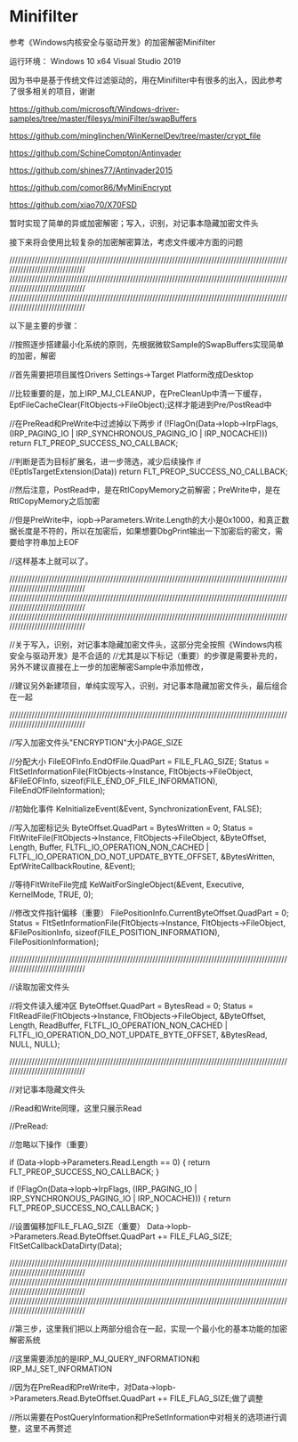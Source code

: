 # Minifilter
参考《Windows内核安全与驱动开发》的加密解密Minifilter

运行环境：
Windows 10 x64
Visual Studio 2019

因为书中是基于传统文件过滤驱动的，用在Minifilter中有很多的出入，因此参考了很多相关的项目，谢谢

https://github.com/microsoft/Windows-driver-samples/tree/master/filesys/miniFilter/swapBuffers

https://github.com/minglinchen/WinKernelDev/tree/master/crypt_file

https://github.com/SchineCompton/Antinvader

https://github.com/shines77/Antinvader2015

https://github.com/comor86/MyMiniEncrypt

https://github.com/xiao70/X70FSD

暂时实现了简单的异或加密解密；写入，识别，对记事本隐藏加密文件头

接下来将会使用比较复杂的加密解密算法，考虑文件缓冲方面的问题


//////////////////////////////////////////////////////////////////////////////////////////////////////////////////////////////
//////////////////////////////////////////////////////////////////////////////////////////////////////////////////////////////
//////////////////////////////////////////////////////////////////////////////////////////////////////////////////////////////

以下是主要的步骤：

//按照逐步搭建最小化系统的原则，先根据微软Sample的SwapBuffers实现简单的加密，解密

//首先需要把项目属性Drivers Settings->Target Platform改成Desktop

//比较重要的是，加上IRP_MJ_CLEANUP，在PreCleanUp中清一下缓存，EptFileCacheClear(FltObjects->FileObject);这样才能进到Pre/PostRead中

//在PreRead和PreWrite中过滤掉以下两步
if (!FlagOn(Data->Iopb->IrpFlags, (IRP_PAGING_IO | IRP_SYNCHRONOUS_PAGING_IO | IRP_NOCACHE)))
    return FLT_PREOP_SUCCESS_NO_CALLBACK;

//判断是否为目标扩展名，进一步筛选，减少后续操作
if (!EptIsTargetExtension(Data))
    return FLT_PREOP_SUCCESS_NO_CALLBACK;

//然后注意，PostRead中，是在RtlCopyMemory之前解密；PreWrite中，是在RtlCopyMemory之后加密

//但是PreWrite中，iopb->Parameters.Write.Length的大小是0x1000，和真正数据长度是不符的，所以在加密后，如果想要DbgPrint输出一下加密后的密文，需要给字符串加上EOF

//这样基本上就可以了。

//////////////////////////////////////////////////////////////////////////////////////////////////////////////////////////////
//////////////////////////////////////////////////////////////////////////////////////////////////////////////////////////////
//////////////////////////////////////////////////////////////////////////////////////////////////////////////////////////////

//关于写入，识别，对记事本隐藏加密文件头，这部分完全按照《Windows内核安全与驱动开发》是不合适的
//尤其是以下标记（重要）的步骤是需要补充的，另外不建议直接在上一步的加密解密Sample中添加修改，

//建议另外新建项目，单纯实现写入，识别，对记事本隐藏加密文件头，最后组合在一起

//////////////////////////////////////////////////////////////////////////////////////////////////////////////////////////////

//写入加密文件头"ENCRYPTION"大小PAGE_SIZE

//分配大小
FileEOFInfo.EndOfFile.QuadPart = FILE_FLAG_SIZE;
Status = FltSetInformationFile(FltObjects->Instance, FltObjects->FileObject, &FileEOFInfo, sizeof(FILE_END_OF_FILE_INFORMATION), FileEndOfFileInformation);

//初始化事件
KeInitializeEvent(&Event, SynchronizationEvent, FALSE);

//写入加密标记头
ByteOffset.QuadPart = BytesWritten = 0;
Status = FltWriteFile(FltObjects->Instance, FltObjects->FileObject, &ByteOffset, Length, Buffer,
	FLTFL_IO_OPERATION_NON_CACHED | FLTFL_IO_OPERATION_DO_NOT_UPDATE_BYTE_OFFSET, &BytesWritten, EptWriteCallbackRoutine, &Event);

//等待FltWriteFile完成
KeWaitForSingleObject(&Event, Executive, KernelMode, TRUE, 0);

//修改文件指针偏移（重要）
FilePositionInfo.CurrentByteOffset.QuadPart = 0;
Status = FltSetInformationFile(FltObjects->Instance, FltObjects->FileObject, &FilePositionInfo, sizeof(FILE_POSITION_INFORMATION), FilePositionInformation);

//////////////////////////////////////////////////////////////////////////////////////////////////////////////////////////////

//读取加密文件头

//将文件读入缓冲区
ByteOffset.QuadPart = BytesRead = 0;
Status = FltReadFile(FltObjects->Instance, FltObjects->FileObject, &ByteOffset, Length, ReadBuffer,
	FLTFL_IO_OPERATION_NON_CACHED | FLTFL_IO_OPERATION_DO_NOT_UPDATE_BYTE_OFFSET, &BytesRead, NULL, NULL);

//////////////////////////////////////////////////////////////////////////////////////////////////////////////////////////////

//对记事本隐藏文件头

//Read和Write同理，这里只展示Read

//PreRead:

//忽略以下操作（重要）

if (Data->Iopb->Parameters.Read.Length == 0)
    {
        return FLT_PREOP_SUCCESS_NO_CALLBACK;
    }

if (!FlagOn(Data->Iopb->IrpFlags, (IRP_PAGING_IO | IRP_SYNCHRONOUS_PAGING_IO | IRP_NOCACHE)))
    {
        return FLT_PREOP_SUCCESS_NO_CALLBACK;
    }

//设置偏移加FILE_FLAG_SIZE（重要）
Data->Iopb->Parameters.Read.ByteOffset.QuadPart += FILE_FLAG_SIZE;
FltSetCallbackDataDirty(Data);

//////////////////////////////////////////////////////////////////////////////////////////////////////////////////////////////
//////////////////////////////////////////////////////////////////////////////////////////////////////////////////////////////
//////////////////////////////////////////////////////////////////////////////////////////////////////////////////////////////

//第三步，这里我们把以上两部分组合在一起，实现一个最小化的基本功能的加密解密系统

//这里需要添加的是IRP_MJ_QUERY_INFORMATION和IRP_MJ_SET_INFORMATION

//因为在PreRead和PreWrite中，对Data->Iopb->Parameters.Read.ByteOffset.QuadPart += FILE_FLAG_SIZE;做了调整

//所以需要在PostQueryInformation和PreSetInformation中对相关的选项进行调整，这里不再赘述
